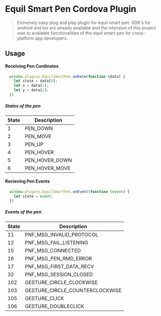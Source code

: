 # Equil Smart Pen Cordova Plugin  

> Extremely easy plug and play plugin for equil smart pen. SDK's for android and ios are already available and the intension of this project was to available functionalities of the equil smart pen for cross-platform app developers.

## Usage

#### Receiving Pen Cordinates

```javascript
  window.plugins.EquilSmartPen.onData(function (data) {
    let state = data[0];
    let x = data[1];
    let y = data[2];
  })

```
##### States of the pen
State | Description
------------ | -------------
 1 | PEN_DOWN
 2 | PEN_MOVE
 3 | PEN_UP
 4 | PEN_HOVER
 5 | PEN_HOVER_DOWN
 6 | PEN_HOVER_MOVE
 
#### Recieving Pen Events

```javascript
  window.plugins.EquilSmartPen.onEvent(function (event) {
    let state = event;
  })

```

##### Events of the pen
State | Description
------------ | -------------
 11 | PNF_MSG_INVALID_PROTOCOL
 12 | PNF_MSG_FAIL_LISTENING
 15 | PNF_MSG_CONNECTED
 16 | PNF_MSG_PEN_RMD_ERROR
 17 | PNF_MSG_FIRST_DATA_RECV
 32 | PNF_MSG_SESSION_CLOSED
102 | GESTURE_CIRCLE_CLOCKWISE
103 | GESTURE_CIRCLE_COUNTERCLOCKWISE
105 | GESTURE_CLICK
106 | GESTURE_DOUBLECLICK


